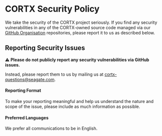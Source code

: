 # CORTX Security Policy

We take the security of the CORTX project seriously. If you find any security vulnerabilities in any of the CORTX-owned source code managed via our [GitHub Organisation](https://github.com/Seagate) repositories, please report it to us as described below.

## Reporting Security Issues

:warning: **Please do not publicly report any security vulnerabilities via GitHub issues.**

Instead, please report them to us by mailing us at [cortx-questions@seagate.com](mailto:cortx-questionse@seagate.com). 

#### Reporting Format

To make your reporting meaningful and help us understand the nature and scope of the issue, please include as much information as possible. 

#### Preferred Languages

We prefer all communications to be in English.


